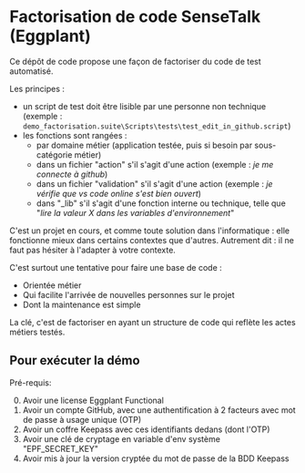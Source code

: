 # Factorisation de code SenseTalk (Eggplant)

Ce dépôt de code propose une façon de factoriser du code de test automatisé.

Les principes : 
- un script de test doit être lisible par une personne non technique (exemple : `demo_factorisation.suite\Scripts\tests\test_edit_in_github.script`)
- les fonctions sont rangées : 
    - par domaine métier (application testée, puis si besoin par sous-catégorie métier)
    - dans un fichier "action" s'il s'agit d'une action (exemple : _je me connecte à github_)
    - dans un fichier "validation" s'il s'agit d'une action (exemple : _je vérifie que vs code online s'est bien ouvert_)
    - dans "_lib" s'il s'agit d'une fonction interne ou technique, telle que "_lire la valeur X dans les variables d'environnement_"

C'est un projet en cours, et comme toute solution dans l'informatique : elle fonctionne mieux dans certains contextes que d'autres.
Autrement dit : il ne faut pas hésiter à l'adapter à votre contexte.

C'est surtout une tentative pour faire une base de code :

- Orientée métier
- Qui facilite l'arrivée de nouvelles personnes sur le projet
- Dont la maintenance est simple

La clé, c'est de factoriser en ayant un structure de code qui reflète les actes métiers testés.

## Pour exécuter la démo
Pré-requis:

0. Avoir une license Eggplant Functional
1. Avoir un compte GitHub, avec une authentification à 2 facteurs avec mot de passe à usage unique (OTP)
2. Avoir un coffre Keepass avec ces identifiants dedans (dont l'OTP)
3. Avoir une clé de cryptage en variable d'env système "EPF_SECRET_KEY"
4. Avoir mis à jour la version cryptée du mot de passe de la BDD Keepass